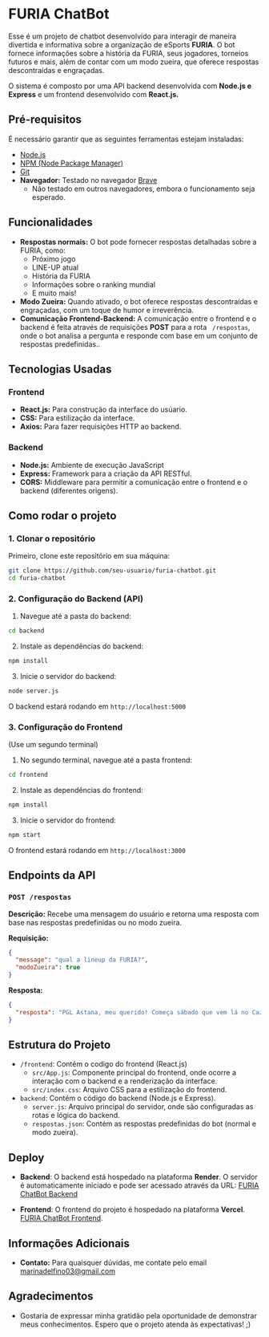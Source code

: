 # FURIA ChatBot

Esse é um projeto de chatbot desenvolvido para interagir de maneira divertida e informativa sobre a organização de eSports **FURIA**. O bot fornece informações sobre a história da FURIA, seus jogadores, torneios futuros e mais, além de contar com um modo zueira, que oferece respostas descontraídas e engraçadas.

O sistema é composto por uma API backend desenvolvida com **Node.js e Express** e um frontend desenvolvido com **React.js.**

## Pré-requisitos

É necessário garantir que as seguintes ferramentas estejam instaladas:

- [Node.js](https://nodejs.org/)
- [NPM (Node Package Manager)](https://www.npmjs.com/)
- [Git](https://git-scm.com/)
- **Navegador:** Testado no navegador [Brave](https://brave.com/pt-br/)
  - Não testado em outros navegadores, embora o funcionamento seja esperado.

## Funcionalidades

- **Respostas normais:** O bot pode fornecer respostas detalhadas sobre a FURIA, como:
    - Próximo jogo
    - LINE-UP atual
    - História da FURIA
    - Informações sobre o ranking mundial
    - E muito mais!
- **Modo Zueira:** Quando ativado, o bot oferece respostas descontraídas e engraçadas, com um toque de humor e irreverência.
- **Comunicação Frontend-Backend:** A comunicação entre o frontend e o backend é feita através de requisições **POST** para a rota ` /respostas`, onde o bot analisa a pergunta e responde com base em um conjunto de respostas predefinidas..


## Tecnologias Usadas

### Frontend

- **React.js:** Para construção da interface do usúario.
- **CSS:** Para estilização da interface.
- **Axios:** Para fazer requisições HTTP ao backend.

### Backend

- **Node.js:** Ambiente de execução JavaScript
- **Express:** Framework para a criação da API RESTful.
- **CORS:** Middleware para permitir a comunicação entre o frontend e o backend (diferentes origens).

## Como rodar o projeto

### 1. Clonar o repositório

Primeiro, clone este repositório em sua máquina:

```bash
git clone https://github.com/seu-usuario/furia-chatbot.git
cd furia-chatbot
```

### 2. Configuração do Backend (API)

1. Navegue até a pasta do backend:

```bash
cd backend
```

2. Instale as dependências do backend:

```bash
npm install
```

3. Inicie o servidor do backend:

```bash
node server.js
```

O backend estará rodando em `http://localhost:5000`

### 3. Configuração do Frontend

(Use um segundo terminal)

1. No segundo terminal, navegue até a pasta frontend:

```bash
cd frontend
```

2. Instale as dependências do frontend:

```bash
npm install
```

3. Inicie o servidor do frontend:

```bash
npm start
```

O frontend estará rodando em `http://localhost:3000`

## Endpoints da API

### `POST /respostas`

**Descrição:** Recebe uma mensagem do usuário e retorna uma resposta com base nas respostas predefinidas ou no modo zueira.

**Requisição:**

```json
{
  "message": "qual a lineup da FURIA?",
  "modoZueira": true
}
```

**Resposta:**

```json
{
  "resposta": "PGL Astana, meu querido! Começa sábado que vem lá no Cazaquistão! Já tô preparando a playlist de músicas pra não dormir durante as partidas de madrugada! Café e FURIA, a dupla que não falha! ☕🔥"
}
```

## Estrutura do Projeto

- `/frontend`: Contém o codigo do frontend (React.js)
  - `src/App.js`: Componente principal do frontend, onde ocorre a interação com o backend e a renderização da interface.
  - `src/index.css`: Arquivo CSS para a estilização do frontend.
- `backend`: Contém o código do backend (Node.js e Express).
  - `server.js`: Arquivo principal do servidor, onde são configuradas as rotas e lógica do backend.
  - `respostas.json`: Contém as respostas predefinidas do bot (normal e modo zueira).

## Deploy
- **Backend**: O backend está hospedado na plataforma **Render**. O servidor é automaticamente iniciado e pode ser acessado através da URL:
[FURIA ChatBot Backend](https://chat-bot-furia-backend.onrender.com/)

- **Frontend**: O frontend do projeto é hospedado na plataforma **Vercel**. [FURIA ChatBot Frontend](https://chat-bot-furia-j2ztfdkwn-marinastefanes-projects.vercel.app/).

## Informações Adicionais
- **Contato:** Para quaisquer dúvidas, me contate pelo email [marinadelfino03@gmail.com](mailto:marinadelfino03@gmail.com)

## Agradecimentos
- Gostaria de expressar minha gratidão pela oportunidade de demonstrar meus conhecimentos. Espero que o projeto atenda às expectativas! ;)
